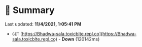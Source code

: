 # 📖 Summary
Last updated: **11/4/2021, 1:05:41 PM**

- `GET` [https://Bhadwa-sala.toxicblte.repl.co](https://Bhadwa-sala.toxicblte.repl.co) - **Down** (120142ms)

